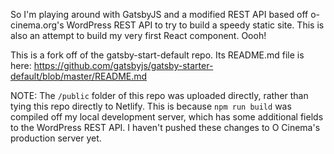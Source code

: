 So I'm playing around with GatsbyJS and a modified REST API based off o-cinema.org's WordPress REST API to try to build a speedy static site. This is also an attempt to build my very first React component. Oooh!

This is a fork off of the gatsby-start-default repo. Its README.md file is here: https://github.com/gatsbyjs/gatsby-starter-default/blob/master/README.md

NOTE: The `/public` folder of this repo was uploaded directly, rather than tying this repo directly to Netlify. This is because `npm run build` was compiled off my local development server, which has some additional fields to the WordPress REST API. I haven't pushed these changes to O Cinema's production server yet.

